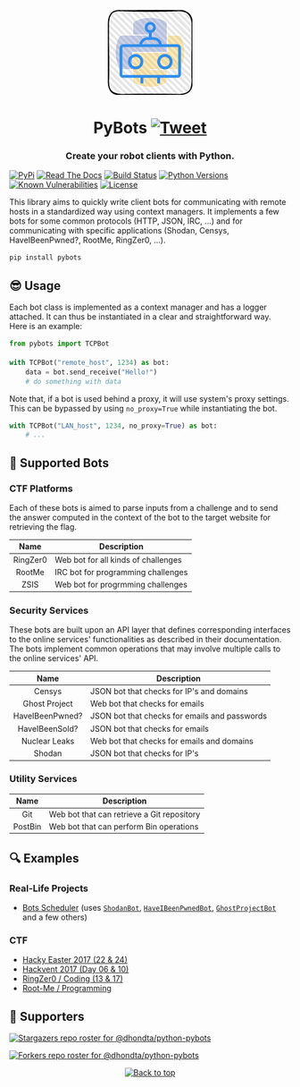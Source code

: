 <p align="center"><img src="https://github.com/dhondta/python-pybots/raw/main/docs/pages/imgs/logo.png"></p>
<h1 align="center">PyBots <a href="https://twitter.com/intent/tweet?text=PyBots%20-%20Devkit%20for%20quickly%20creating%20client%20bots%20for%20remote%20communications.%0D%0APython%20library%20for%20writing%20client%20bots%20relying%20on%20common%20protocols%20(HTTP,%20JSON,%20IRC,%20...).%0D%0Ahttps%3a%2f%2fgithub%2ecom%2fdhondta%2fpython-pybots%0D%0A&hashtags=python,programming,devkit,bot,client,cli,http,tcp,ctftools"><img src="https://img.shields.io/badge/Tweet--lightgrey?logo=twitter&style=social" alt="Tweet" height="20"/></a></h1>
<h3 align="center">Create your robot clients with Python.</h3>

[![PyPi](https://img.shields.io/pypi/v/pybots.svg)](https://pypi.python.org/pypi/pybots/)
[![Read The Docs](https://readthedocs.org/projects/python-pybots/badge/?version=latest)](http://python-pybots.readthedocs.io/en/latest/?badge=latest)
[![Build Status](https://github.com/dhondta/python-pybots/actions/workflows/python-package.yml/badge.svg)](https://github.com/dhondta/python-pybots/actions/workflows/python-package.yml)
[![Python Versions](https://img.shields.io/pypi/pyversions/pybots.svg)](https://pypi.python.org/pypi/pybots/)
[![Known Vulnerabilities](https://snyk.io/test/github/dhondta/python-pybots/badge.svg?targetFile=requirements.txt)](https://snyk.io/test/github/dhondta/python-pybots?targetFile=requirements.txt)
[![License](https://img.shields.io/pypi/l/pybots.svg)](https://pypi.python.org/pypi/pybots/)

This library aims to quickly write client bots for communicating with remote hosts in a standardized way using context managers. It implements a few bots for some common protocols (HTTP, JSON, IRC, ...) and for communicating with specific applications (Shodan, Censys, HaveIBeenPwned?, RootMe, RingZer0, ...).

```sh
pip install pybots
```

## :sunglasses: Usage

Each bot class is implemented as a context manager and has a logger attached. It can thus be instantiated in a clear and straightforward way. Here is an example:

```py
from pybots import TCPBot

with TCPBot("remote_host", 1234) as bot:
    data = bot.send_receive("Hello!")
    # do something with data
```

Note that, if a bot is used behind a proxy, it will use system's proxy settings. This can be bypassed by using `no_proxy=True` while instantiating the bot.

```py
with TCPBot("LAN_host", 1234, no_proxy=True) as bot:
    # ...
```

## :ghost: Supported Bots

### CTF Platforms

Each of these bots is aimed to parse inputs from a challenge and to send the answer computed in the context of the bot to the target website for retrieving the flag.

**Name** |  **Description**
:----------:|---------------------------------------------------------------
RingZer0 | Web bot for all kinds of challenges
RootMe | IRC bot for programming challenges
ZSIS | Web bot for progrmming challenges


### Security Services

These bots are built upon an API layer that defines corresponding interfaces to the online services' functionalities as described in their documentation. The bots implement common operations that may involve multiple calls to the online services' API.

**Name** |  **Description**
:----------:|---------------------------------------------------------------
Censys | JSON bot that checks for IP's and domains
Ghost Project | Web bot that checks for emails
HaveIBeenPwned? | JSON bot that checks for emails and passwords
HaveIBeenSold? | JSON bot that checks for emails
Nuclear Leaks | Web bot that checks for emails and domains
Shodan | JSON bot that checks for IP's

### Utility Services

**Name** |  **Description**
:----------:|---------------------------------------------------------------
Git | Web bot that can retrieve a Git repository
PostBin | Web bot that can perform Bin operations

## :mag: Examples

### Real-Life Projects

* [Bots Scheduler](https://github.com/dhondta/bots-scheduler/) (uses [`ShodanBot`](https://github.com/dhondta/python-pybots/blob/main/src/pybots/bots/security/shodan.py), [`HaveIBeenPwnedBot`](https://github.com/dhondta/python-pybots/blob/main/src/pybots/bots/security/haveibeenpwned.py), [`GhostProjectBot`](https://github.com/dhondta/python-pybots/blob/main/src/pybots/bots/security/ghostproject.py) and a few others)

### CTF

* [Hacky Easter 2017 (22 & 24)](doc/examples/hacky-easter-2017.md)
* [Hackvent 2017 (Day 06 & 10)](doc/examples/hackvent-2017.md)
* [RingZer0 / Coding (13 & 17)](doc/examples/ringzer0.md)
* [Root-Me / Programming](doc/examples/rootme.md)


## :clap:  Supporters

[![Stargazers repo roster for @dhondta/python-pybots](https://reporoster.com/stars/dark/dhondta/python-pybots)](https://github.com/dhondta/python-pybots/stargazers)

[![Forkers repo roster for @dhondta/python-pybots](https://reporoster.com/forks/dark/dhondta/python-pybots)](https://github.com/dhondta/python-pybots/network/members)

<p align="center"><a href="#"><img src="https://img.shields.io/badge/Back%20to%20top--lightgrey?style=social" alt="Back to top" height="20"/></a></p>
